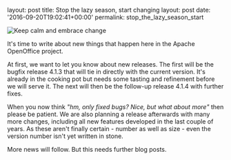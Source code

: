 layout: post
title: Stop the lazy season, start changing
layout: post
date: '2016-09-20T19:02:41+00:00'
permalink: stop_the_lazy_season_start

<p> </p> 
  <p><img alt="Keep calm and embrace change" src="https://blogs.apache.org/OOo/mediaresource/2fcc9c46-f834-44d6-8873-a64fbf6b203b" /> </p> 
  <p>It's time to write about new things that happen here in the Apache OpenOffice project.</p> 
  <p>At first, we want to let you know about new releases. The first will be the bugfix release 4.1.3 that will tie in directly with the current version. It's already in the cooking pot but needs some tasting and refinement before we will serve it. The next will then be the follow-up release 4.1.4 with further fixes.</p> 
  <p>When you now think <i>&quot;hm, only fixed bugs? Nice, but what about more&quot;</i> then please be patient. We are also planning a release afterwards with many more changes, including all new features developed in the last couple of years. As these aren't finally certain - number as well as size - even the version number isn't yet written in stone.</p> 
  <p>More news will follow. But this needs further blog posts.
</p>
